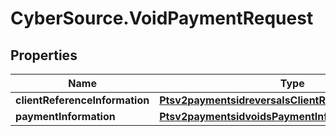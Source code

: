 # CyberSource.VoidPaymentRequest

## Properties
Name | Type | Description | Notes
------------ | ------------- | ------------- | -------------
**clientReferenceInformation** | [**Ptsv2paymentsidreversalsClientReferenceInformation**](Ptsv2paymentsidreversalsClientReferenceInformation.md) |  | [optional] 
**paymentInformation** | [**Ptsv2paymentsidvoidsPaymentInformation**](Ptsv2paymentsidvoidsPaymentInformation.md) |  | [optional] 



